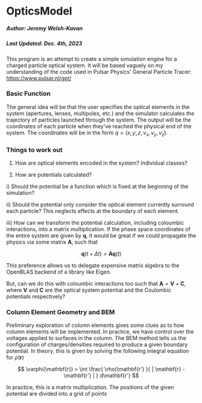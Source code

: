 # OpticsModel
##### Author: Jeremy Welsh-Kavan
##### Last Updated: Dec. 4th, 2023

This program is an attempt to create a simple simulation engine for a charged particle optical system. It will be based vaguely on my understanding of the code used in Pulsar Physics' General Particle Tracer: https://www.pulsar.nl/gpt/

### Basic Function

The general idea will be that the user specifies the optical elements in the system (apertures, lenses, multipoles, etc.) and the simulator calculates the trajectory of particles launched through the system. The output will be the coordinates of each particle when they've reached the physical end of the system. The coordinates will be in the form $q = (x,y,z,v_x,v_y,v_z)$.

### Things to work out

1. How are optical elements encoded in the system? Individual classes?

2. How are potentials calculated?

i) Should the potential be a function which is fixed at the beginning of the simulation?

ii) Should the potential only consider the optical element currently surround each particle? This neglects effects at the boundary of each element.

iii) How can we transform the potential calculation, including coloumbic interactions, into a matrix multiplication. If the phase space coordinates of the entire system are given by $\mathbf{q}$, it would be great if we could propagate the physics via some matrix $\mathbf{A}$, such that

$$
\mathbf{q}(t + \Delta t) = \mathbf{A} \mathbf{q}(t)
$$

This preference allows us to delegate expensive matrix algebra to the OpenBLAS backend of a library like Eigen.

But, can we do this with coloumbic interactions too such that $\mathbf{A} = \mathbf{V} + \mathbf{C}$, where $\mathbf{V}$ and $\mathbf{C}$ are the optical system potential and the Coulombic potentials respectively?

### Column Element Geometry and BEM

Preliminary exploration of column elements gives some clues as to how column elements will be implemented. In practice, we have control over the voltages applied to surfaces in the column. The BEM method tells us the configuration of charges/densities required to produce a given boundary potential. In theory, this is given by solving the following integral equation for $\rho(\mathbf{r})$

$$
\varphi(\mathbf{r}) = \int \frac{ \rho(\mathbf{r'} }{ | \mathbf{r} - \mathbf{r'} | } d\mathbf{r'}
$$

In practice, this is a matrix multiplication. The positions of the given potential are divided into a grid of points

